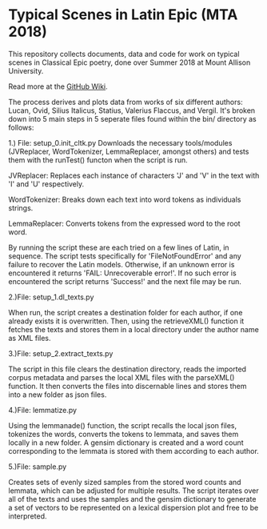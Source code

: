# Typical Scenes in Latin Epic (MTA 2018)

This repository collects documents, data and code for work on typical scenes in Classical Epic poetry, done over Summer 2018 at Mount Allison University.

Read more at the [GitHub Wiki](https://github.com/cwf2/mta_summer_2018/wiki).

The process derives and plots data from works of six different authors: Lucan, Ovid, Silius Italicus, Statius, Valerius Flaccus, and Vergil. It's broken down into 5 main steps in 5 seperate files found within the bin/ directory as follows:

1.) File: setup_0.init_cltk.py                                                                                                             Downloads the necessary tools/modules (JVReplacer, WordTokenizer, LemmaReplacer, amongst others) and tests them with the runTest()         functon when the script is run. 

JVReplacer: Replaces each instance of characters 'J' and 'V' in the text with 'I' and 'U' respectively. 

WordTokenizer: Breaks down each text into word tokens as individuals strings. 

LemmaReplacer: Converts tokens from the expressed word to the root word.

By running the script these are each tried on a few lines of Latin, in sequence. The script tests specifically for 'FileNotFoundError' and any failure to recover the Latin models. Otherwise, if an unknown error is encountered it returns 'FAIL: Unrecoverable error!'.
If no such error is encountered the script returns 'Success!' and the next file may be run.


2.)File: setup_1.dl_texts.py

When run, the script creates a destination folder for each author, if one already exists it is overwritten. Then, using the retrieveXML() function it fetches the texts and stores them in a local directory under the author name as XML files. 


3.)File: setup_2.extract_texts.py

The script in this file clears the destination directory, reads the imported corpus metadata and parses the local XML files with the parseXML() function. It then converts the files into discernable lines and stores them into a new folder as json files.


4.)File: lemmatize.py

Using the lemmanade() function, the script recalls the local json files, tokenizes the words, converts the tokens to lemmata, and saves them locally in a new folder. A gensim dictionary is created and a word count corresponding to the lemmata is stored with them according to each author. 


5.)File: sample.py

Creates sets of evenly sized samples from the stored word counts and lemmata, which can be adjusted for multiple results. The script iterates over all of the texts and uses the samples and the gensim dictionary to generate a set of vectors to be represented on a lexical dispersion plot and free to be interpreted. 



